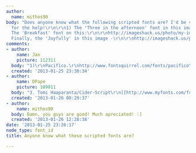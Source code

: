 ```yaml
---
author:
  name: mithos90
body: "Does anyone know what the following scripted fonts are? I'd be very greatful
  for the help!\r\n\r\n1) The 'Three in the afternoon' font in this image\r\n\r\nhttp://imageshack.us/photo/my-images/818/251b2da04a290718eb6f8ac.jpg/\r\n\r\n2)
  The 'Breakfast' font on this:\r\n\r\nhttp://imageshack.us/photo/my-images/845/2c7bcf84894103897c55465.jpg/\r\n\r\n3)
  Finally, the 'Joyfully' in this image -\r\n\r\nhttp://imageshack.us/photo/my-images/716/4ab68ae6e42728c3241ca87.jpg/\r\n\r\n\r\nThanks!!\r\n\r\n"
comments:
- author:
    name: Jan
    picture: 112311
  body: "1)\r\nPacifico.\r\nhttp://www.fontsquirrel.com/fonts/pacifico\r\n\r\n2)\r\nLobster.\r\nhttp://www.fontsquirrel.com/fonts/Lobster"
  created: '2013-01-25 23:30:34'
- author:
    name: DPape
    picture: 109811
  body: "3. Tomi Haaparanta/Cider-Script\r\n[[http://www.myfonts.com/fonts/suomi/cider/]][img:sites/default/files/old-images/joyfully1_5064.jpg]"
  created: '2013-01-26 00:29:37'
- author:
    name: mithos90
  body: Damn, you guys are good! Much apreciated! :]
  created: '2013-01-26 12:28:38'
date: '2013-01-25 23:26:17'
node_type: font_id
title: Anyone know what these scripted fonts are?

---
```

